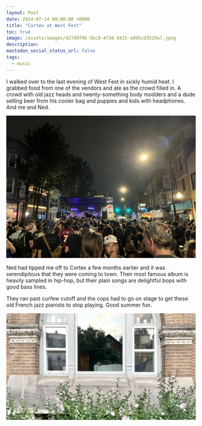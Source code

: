 ```yaml
---
layout: Post
date: 2024-07-14 00:00:00 +0000
title: "Cortex at West Fest"
toc: true
image: /assets/images/427d9f96-5bc8-4f38-9415-a9d5cd3529a7.jpeg
description: 
mastodon_social_status_url: false
tags: 
  - music
---
```




I walked over to the last evening of West Fest in sickly humid heat. I grabbed food from one of the vendors and ate as the crowd filled in. A crowd with old jazz heads and twenty-something body modders and a dude selling beer from his cooler bag and puppies and kids with headphones. And me and Ned. 

![IMG_3297](/assets/images/427d9f96-5bc8-4f38-9415-a9d5cd3529a7.jpeg)

Ned had tipped me off to Cortex a few months earlier and it was serendipitous that they were coming to town. Their most famous album is heavily sampled in hip-hop, but their plain songs are delightful bops with good bass lines. 

They ran past curfew cutoff and the cops had to go on stage to get these old French jazz pianists to stop playing. Good summer fun. 

![IMG_3296](/assets/images/38a4afde-3cbe-49de-a1ee-4af524c44dde.jpeg)

